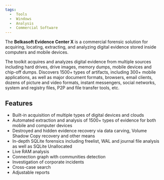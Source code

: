 ```yaml
---
tags:
  -  Tools
  -  Windows
  -  Analysis
  -  Commercial Software 
---
```

The **Belkasoft Evidence Center X** is a commercial forensic solution
for acquiring, locating, extracting, and analyzing digital evidence
stored inside computers and mobile devices.

The toolkit acquires and analyzes digital evidence from multiple sources
including hard drives, drive images, memory dumps, mobile devices and
chip-off dumps. Discovers 1500+ types of artifacts, including 300+
mobile applications, as well as major document formats, browsers, email
clients, dozens of picture and video formats, instant messengers, social
networks, system and registry files, P2P and file transfer tools, etc.

## Features

- Built-in acquisition of multiple types of digital devices and clouds
- Automated extraction and analysis of 1500+ types of evidence for both
  mobile and computer devices
- Destroyed and hidden evidence recovery via data carving, Volume Shadow
  Copy recovery and other means
- In-depth SQLite forensics including freelist, WAL and journal file
  analysis as well as SQLite Unallocated
- Live RAM analysis
- Connection graph with communities detection
- Investigation of corporate incidents
- Cross-case search
- Adjustable reports
